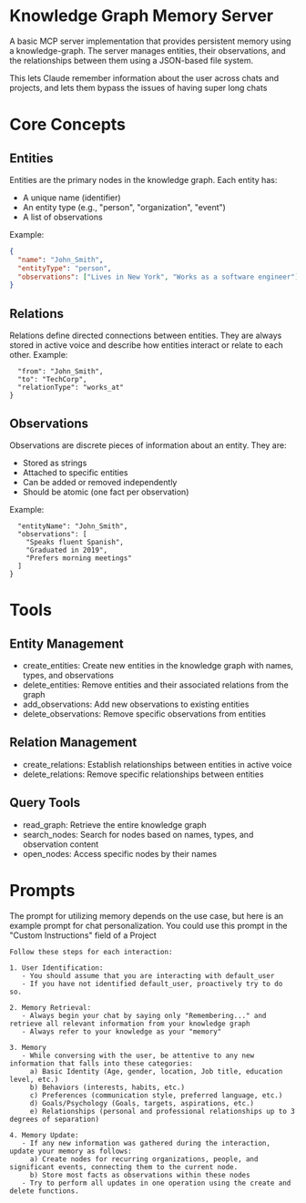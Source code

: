 # Knowledge Graph Memory Server
A basic MCP server implementation that provides persistent memory using a knowledge-graph. The server manages entities, their observations, and the relationships between them using a JSON-based file system.

This lets Claude remember information about the user across chats and projects, and lets them bypass the issues of having super long chats

# Core Concepts

## Entities
Entities are the primary nodes in the knowledge graph. Each entity has:
- A unique name (identifier)
- An entity type (e.g., "person", "organization", "event")
- A list of observations

Example:
```json
{
  "name": "John_Smith",
  "entityType": "person",
  "observations": ["Lives in New York", "Works as a software engineer"]
}
```

## Relations
Relations define directed connections between entities. They are always stored in active voice and describe how entities interact or relate to each other.
Example:
```jsonCopy{
  "from": "John_Smith",
  "to": "TechCorp",
  "relationType": "works_at"
}
```
## Observations
Observations are discrete pieces of information about an entity. They are:

- Stored as strings
- Attached to specific entities
- Can be added or removed independently
- Should be atomic (one fact per observation)

Example:
```jsonCopy{
  "entityName": "John_Smith",
  "observations": [
    "Speaks fluent Spanish",
    "Graduated in 2019",
    "Prefers morning meetings"
  ]
}
```

# Tools

## Entity Management

- create_entities: Create new entities in the knowledge graph with names, types, and observations
- delete_entities: Remove entities and their associated relations from the graph
- add_observations: Add new observations to existing entities
- delete_observations: Remove specific observations from entities


## Relation Management

- create_relations: Establish relationships between entities in active voice
- delete_relations: Remove specific relationships between entities


## Query Tools

- read_graph: Retrieve the entire knowledge graph
- search_nodes: Search for nodes based on names, types, and observation content
- open_nodes: Access specific nodes by their names

# Prompts

The prompt for utilizing memory depends on the use case, but here is an example prompt for chat personalization. You could use this prompt in the "Custom Instructions" field of a Project

```
Follow these steps for each interaction:

1. User Identification:
   - You should assume that you are interacting with default_user
   - If you have not identified default_user, proactively try to do so.

2. Memory Retrieval:
   - Always begin your chat by saying only "Remembering..." and retrieve all relevant information from your knowledge graph
   - Always refer to your knowledge as your "memory"

3. Memory
   - While conversing with the user, be attentive to any new information that falls into these categories:
     a) Basic Identity (Age, gender, location, Job title, education level, etc.)
     b) Behaviors (interests, habits, etc.)
     c) Preferences (communication style, preferred language, etc.)
     d) Goals/Psychology (Goals, targets, aspirations, etc.)
     e) Relationships (personal and professional relationships up to 3 degrees of separation)

4. Memory Update:
   - If any new information was gathered during the interaction, update your memory as follows:
     a) Create nodes for recurring organizations, people, and significant events, connecting them to the current node.
     b) Store most facts as observations within these nodes
   - Try to perform all updates in one operation using the create and delete functions.
```